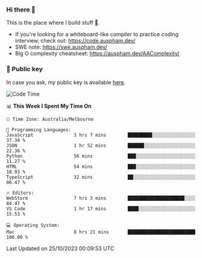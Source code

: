 ### Hi there 👋

This is the place where I build stuff 👀. 

- If you're looking for a whiteboard-like compiler to practice coding interview, check out: https://code.auspham.dev/
- SWE note: https://swe.auspham.dev/
- Big O complexity cheatsheet: https://auspham.dev/AAComplexity/

### 🔑 Public key

In case you ask, my public key is available [here](https://public.auspham.dev/).

<!--START_SECTION:waka-->
![Code Time](http://img.shields.io/badge/Code%20Time-1%2C110%20hrs%2059%20mins-blue)

📊 **This Week I Spent My Time On** 

```text
🕑︎ Time Zone: Australia/Melbourne

💬 Programming Languages: 
JavaScript               3 hrs 7 mins        █████████░░░░░░░░░░░░░░░░   37.34 % 
JSON                     1 hr 52 mins        ██████░░░░░░░░░░░░░░░░░░░   22.36 % 
Python                   56 mins             ███░░░░░░░░░░░░░░░░░░░░░░   11.27 % 
HTML                     54 mins             ███░░░░░░░░░░░░░░░░░░░░░░   10.93 % 
TypeScript               32 mins             ██░░░░░░░░░░░░░░░░░░░░░░░   06.47 % 

🔥 Editors: 
WebStorm                 7 hrs 3 mins        █████████████████████░░░░   84.47 % 
VS Code                  1 hr 17 mins        ████░░░░░░░░░░░░░░░░░░░░░   15.53 % 

💻 Operating System: 
Mac                      8 hrs 21 mins       █████████████████████████   100.00 % 
```


 Last Updated on 25/10/2023 00:09:53 UTC
<!--END_SECTION:waka-->

<!--
**rockmanvnx6/rockmanvnx6** is a ✨ _special_ ✨ repository because its `README.md` (this file) appears on your GitHub profile.

Here are some ideas to get you started:

- 🔭 I’m currently working on ...
- 🌱 I’m currently learning ...
- 👯 I’m looking to collaborate on ...
- 🤔 I’m looking for help with ...
- 💬 Ask me about ...
- 📫 How to reach me: ...
- 😄 Pronouns: ...
- ⚡ Fun fact: ...
-->
